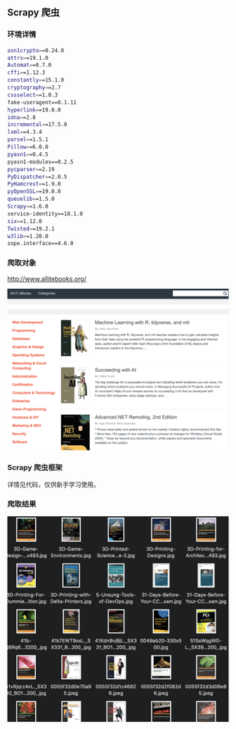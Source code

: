 ## Scrapy 爬虫


### 环境详情
```bash
asn1crypto==0.24.0 
attrs==19.1.0
Automat==0.7.0
cffi==1.12.3
constantly==15.1.0
cryptography==2.7
cssselect==1.0.3
fake-useragent==0.1.11
hyperlink==19.0.0
idna==2.8
incremental==17.5.0
lxml==4.3.4
parsel==1.5.1
Pillow==6.0.0
pyasn1==0.4.5
pyasn1-modules==0.2.5
pycparser==2.19
PyDispatcher==2.0.5
PyHamcrest==1.9.0
pyOpenSSL==19.0.0
queuelib==1.5.0
Scrapy==1.6.0
service-identity==18.1.0
six==1.12.0
Twisted==19.2.1
w3lib==1.20.0
zope.interface==4.6.0
```

### 爬取对象

http://www.allitebooks.org/

![](./readme/爬取对象.png)

### Scrapy 爬虫框架
详情见代码，仅供新手学习使用。

### 爬取结果
![](./readme/screenshot.png)